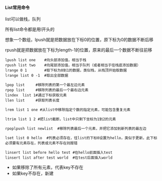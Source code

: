 #### List常用命令


list可以做栈，队列

所有list命令都是用l开头的

想象一个数组，lpush就是把数据放在下标0的位置，原下标为0的数据不断后移

rpush就是把数据放在下标为length-1的位置，原来的最后一个数据不断往前移

```
lpush list one    #向头部添加值，相当于栈
rpush list two    #向尾部添加值，相当于队列（或者相当于往栈底添加数据）
lrange 0 1        #取下标为0到1的数据，类似栈，从栈顶开始取数据
lrange list 0 -1  #取出全部数据

lpop list     #移除列表的第一个最左边元素
rpop list     #移除列表的最后一个最右边元素
lindex  list 1#通过下标获取元素
llen list     #获取列表长度

lrem list 1 one #从list中移除指定个数的指定元素，可能包含重复元素

ltrim list 1 2 #把list截断，list中只剩下坐标为1到2的元素

rpoplpush list newlist  #移除列表最后一个元素，并把它添加到新列表的最左边

lset list 0 hello  #列表必须存在，往list的下标0设置为hello，类似于更新，此下标必须要有元素存在，列表或元素不存在则报错

linsert list before hello test #在hello前面插入test
linsert list after test world  #在test后面插入world

```
- 如果移除了所有元素，代表key不存在
- 如果key不存在，新建
